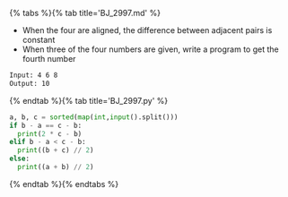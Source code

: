 {% tabs %}{% tab title='BJ_2997.md' %}

* When the four are aligned, the difference between adjacent pairs is constant
* When three of the four numbers are given, write a program to get the fourth number

```txt
Input: 4 6 8
Output: 10
```

{% endtab %}{% tab title='BJ_2997.py' %}

```py
a, b, c = sorted(map(int,input().split()))
if b - a == c - b:
  print(2 * c - b)
elif b - a < c - b:
  print((b + c) // 2)
else:
  print((a + b) // 2)
```

{% endtab %}{% endtabs %}
